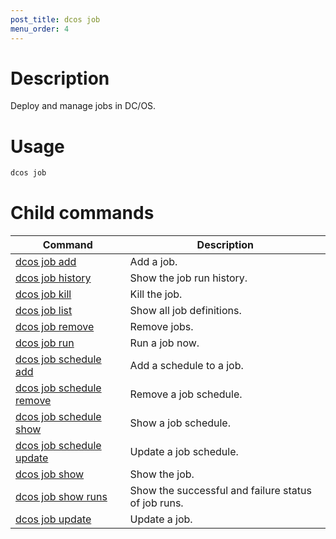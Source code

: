 ```yaml
---
post_title: dcos job
menu_order: 4
---
```

    
# Description
Deploy and manage jobs in DC/OS.

# Usage

```bash
dcos job
```

# Child commands

| Command | Description |
|---------|-------------|
| [dcos job add](/docs/1.9/usage/cli/command-reference/dcos-job/dcos-job-add/)   |  Add a job. | 
| [dcos job history](/docs/1.9/usage/cli/command-reference/dcos-job/dcos-job-history/)   | Show the job run history. | 
| [dcos job kill](/docs/1.9/usage/cli/command-reference/dcos-job/dcos-job-kill/)   | Kill the job. | 
| [dcos job list](/docs/1.9/usage/cli/command-reference/dcos-job/dcos-job-list/)   | Show all job definitions.  | 
| [dcos job remove](/docs/1.9/usage/cli/command-reference/dcos-job/dcos-job-remove/)   | Remove jobs.   | 
| [dcos job run](/docs/1.9/usage/cli/command-reference/dcos-job/dcos-job-run/)   | Run a job now. | 
| [dcos job schedule add](/docs/1.9/usage/cli/command-reference/dcos-job/dcos-job-schedule-add/)   |  Add a schedule to a job.  | 
| [dcos job schedule remove](/docs/1.9/usage/cli/command-reference/dcos-job/dcos-job-schedule-remove/)   |  Remove a job schedule.  |
| [dcos job schedule show](/docs/1.9/usage/cli/command-reference/dcos-job/dcos-job-schedule-show/)   | Show a job schedule.  | 
| [dcos job schedule update](/docs/1.9/usage/cli/command-reference/dcos-job/dcos-job-schedule-update/)   | Update a job schedule.  | 
| [dcos job show](/docs/1.9/usage/cli/command-reference/dcos-job/dcos-job-show/)   | Show the job. | 
| [dcos job show runs](/docs/1.9/usage/cli/command-reference/dcos-job/dcos-job-show-runs/)   | Show the successful and failure status of job runs.  | 
| [dcos job update](/docs/1.9/usage/cli/command-reference/dcos-job/dcos-job-update/)   | Update a job.  | 
